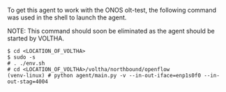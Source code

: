 
To get this agent to work with the ONOS olt-test, the following
command was used in the shell to launch the agent.

NOTE: This command should soon be eliminated as the agent should
be started by VOLTHA.

```
$ cd <LOCATION_OF_VOLTHA>
$ sudo -s
# . ./env.sh
# cd <LOCATION_OF_VOLTHA>/voltha/northbound/openflow
(venv-linux) # python agent/main.py -v --in-out-iface=enp1s0f0 --in-out-stag=4004
```


